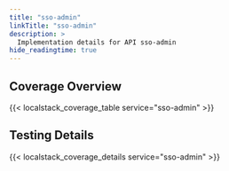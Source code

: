 ```yaml
---
title: "sso-admin"
linkTitle: "sso-admin"
description: >
  Implementation details for API sso-admin
hide_readingtime: true
---
```


## Coverage Overview
{{< localstack_coverage_table service="sso-admin" >}}

## Testing Details
{{< localstack_coverage_details service="sso-admin" >}}
